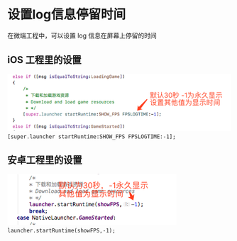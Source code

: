 # 设置log信息停留时间
在微端工程中，可以设置 log 信息在屏幕上停留的时间

## iOS 工程里的设置
![](p1.png)
`[super.launcher startRuntime:SHOW_FPS FPSLOGTIME:-1];`

## 安卓工程里的设置
![](p2.png)
`launcher.startRuntime(showFPS,-1);`
